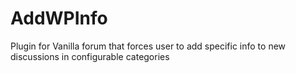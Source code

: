 AddWPInfo
=========

Plugin for Vanilla forum that forces user to add specific info to new discussions in configurable categories